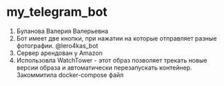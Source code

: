 # my_telegram_bot
1) Буланова Валерия Валерьевна
2) Бот имеет две кнопки, при нажатии на которые отправляет разные фотографии. @lero4kas_bot
3) Сервер арендован у Amazon
4) Использовла  WatchTower - этот образ позволяет трекать новые версии образа и автоматически перезапускать контейнер. Закоммитила docker-compose файл